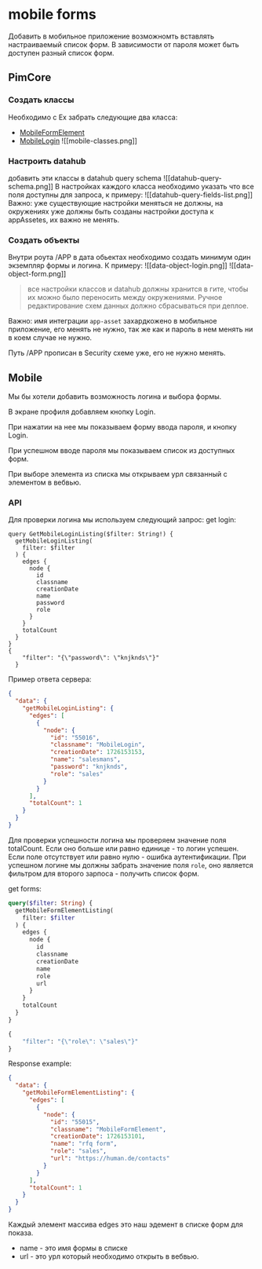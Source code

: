 # mobile forms
Добавить в мобильное приложение возможномть вставлять настраиваемый список форм. В зависимости от пароля может быть доступен разный список форм.

## PimCore
### Создать классы
Необходимо с Ex забрать следующие два класса:
- [MobileFormElement](http://jsonblob.com/1285404320643014656)
- [MobileLogin](http://jsonblob.com/1285404199213719552)
![[mobile-classes.png]]
### Настроить datahub
добавить эти классы в datahub query schema
![[datahub-query-schema.png]]
В настройках каждого класса необходимо указать что все поля доступны для запроса, к примеру:
![[datahub-query-fields-list.png]]
Важно: уже существующие настройки меняться не должны, на окружениях уже должны быть созданы настройки доступа к appAssetes, их важно не менять.
### Создать объекты
Внутри роута /APP в дата обьектах необходимо создать минимум один экземпляр формы и логина.
К примеру:
![[data-object-login.png]]
![[data-object-form.png]]

> все настройки классов и datahub должны хранится в гите, чтобы их можно было переносить между окружениями. Ручное редактирование схем данных должно сбрасываться при деплое.

Важно: имя интеграции `app-asset` захардкожено в мобильное приложение, его менять не нужно, так же как и пароль в нем менять ни в коем случае не нужно.

Путь /APP прописан в Security схеме уже, его не нужно менять.

## Mobile
Мы бы хотели добавить возможность логина и выбора формы.

В экране профиля добавляем кнопку Login.

При нажатии на нее мы показываем форму ввода пароля, и кнопку Login.

При успешном вводе пароля мы показываем список из доступных форм.

При выборе элемента из списка мы открываем урл связанный с элементом в вебвью.


### API 
Для проверки логина мы используем следующий запрос:
get login:
```
query GetMobileLoginListing($filter: String!) {
  getMobileLoginListing(
    filter: $filter
  ) {
    edges {
      node {
        id
        classname
        creationDate
        name
        password
        role
      }
    }
    totalCount
  }
}
{
    "filter": "{\"password\": \"knjknds\"}"
  }
```
Пример ответа сервера:
```json
{
  "data": {
    "getMobileLoginListing": {
      "edges": [
        {
          "node": {
            "id": "55016",
            "classname": "MobileLogin",
            "creationDate": 1726153153,
            "name": "salesmans",
            "password": "knjknds",
            "role": "sales"
          }
        }
      ],
      "totalCount": 1
    }
  }
}
```
Для проверки успешности логина мы проверяем значение поля totalCount. Если оно больше или равно единице - то логин успешен. Если поле отсутствует или равно нулю - ошибка аутентификации.
При успешном логине мы должны забрать значение поля `role`, оно является фильтром для второго зарпоса - получить список форм.

get forms:
```graphql
query($filter: String) {
  getMobileFormElementListing(
    filter: $filter
  ) {
    edges {
      node {
        id
        classname
        creationDate
        name
        role
        url
      }
    }
    totalCount
  }
}

{
    "filter": "{\"role\": \"sales\"}"
}
```

Response example:
```json
{
  "data": {
    "getMobileFormElementListing": {
      "edges": [
        {
          "node": {
            "id": "55015",
            "classname": "MobileFormElement",
            "creationDate": 1726153101,
            "name": "rfq form",
            "role": "sales",
            "url": "https://human.de/contacts"
          }
        }
      ],
      "totalCount": 1
    }
  }
}
```
Каждый элемент массива edges это наш эдемент в списке форм для показа.
- name - это имя формы в списке
- url - это урл который необходимо открыть в вебвью.